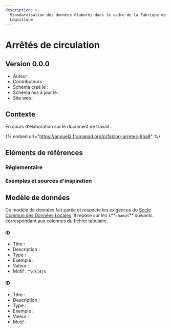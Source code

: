 ```yaml
---
description: >-
  Standardisation des données élaborés dans le cadre de la Fabrique de la
  Logistique
---
```


# Arrêtés de circulation

## Version 0.0.0

* Auteur : 
* Contributeurs : 
* Schéma créé le : 
* Schéma mis à jour le : 
* Site web : 

## Contexte

En cours d'élaboration sur le document de travail : 

{% embed url="https://annuel2.framapad.org/p/fablog-arretes-9ha8" %}

## Eléments de références

### Réglementaire

### Exemples et sources d'inspiration

## Modèle de données

Ce modèle de données fait partie et respecte les exigences du [Socle Commun des Données Locales](../../recommandations-relatives-aux-jeux-de-donnees.md). Il repose sur les x**`champs`** suivants correspondant aux colonnes du fichier tabulaire.

#### ID <a id="collnom"></a>

* Titre :
* Description : 
* Type : 
* Exemple :
* Valeur : 
* Motif : `^\d{14}$`



#### ID <a id="collnom"></a>

* Titre :
* Description : 
* Type : 
* Exemple :
* Valeur : 
* Motif : 

